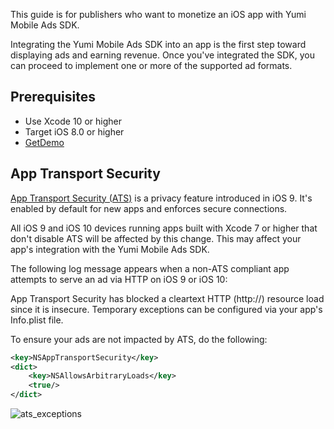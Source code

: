 This guide is for publishers who want to monetize an iOS app with Yumi Mobile Ads SDK. 

Integrating the Yumi Mobile Ads SDK into an app is the first step toward displaying ads and earning revenue. Once you've integrated the SDK, you can proceed to implement one or more of the supported ad formats.

## Prerequisites
- Use Xcode 10 or higher
- Target iOS 8.0 or higher
- [GetDemo](https://github.com/yumimobi/YumiMediationSDKDemo-iOS.git)

## App Transport Security
[App Transport Security (ATS)](https://developer.apple.com/library/archive/documentation/General/Reference/InfoPlistKeyReference/Articles/CocoaKeys.html) is a privacy feature introduced in iOS 9. It's enabled by default for new apps and enforces secure connections.

All iOS 9 and iOS 10 devices running apps built with Xcode 7 or higher that don't disable ATS will be affected by this change. This may affect your app's integration with the Yumi Mobile Ads SDK.

The following log message appears when a non-ATS compliant app attempts to serve an ad via HTTP on iOS 9 or iOS 10:

App Transport Security has blocked a cleartext HTTP (http://) resource load since it is insecure. Temporary exceptions can be configured via your app's Info.plist file.

To ensure your ads are not impacted by ATS, do the following:
```xml
<key>NSAppTransportSecurity</key>
<dict>
    <key>NSAllowsArbitraryLoads</key>
    <true/>
</dict>
```

![ats_exceptions](resources/ats_exceptions.png)

